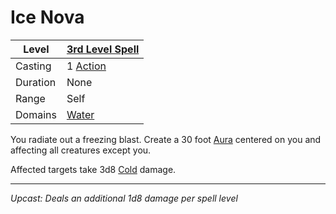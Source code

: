 # Ice Nova

| Level    | [3rd Level Spell](3rd%20Level%20Spells.md)          |
| -------- | --------------------------------------------------- |
| Casting  | 1 [Action](../../../../Game%20Procedures/Action.md) |
| Duration | None                                                |
| Range    | Self                                                |
| Domains  | [Water](../../../Spell%20Domains/Water.md)          |

You radiate out a freezing blast. Create a 30 foot [Aura](../../Areas%20of%20Effect/Aura.md) centered on you and affecting all creatures except you.

Affected targets take 3d8 [Cold](../../../../Damage%20Types/Cold.md) damage.

---
*Upcast: Deals an additional 1d8 damage per spell level*
